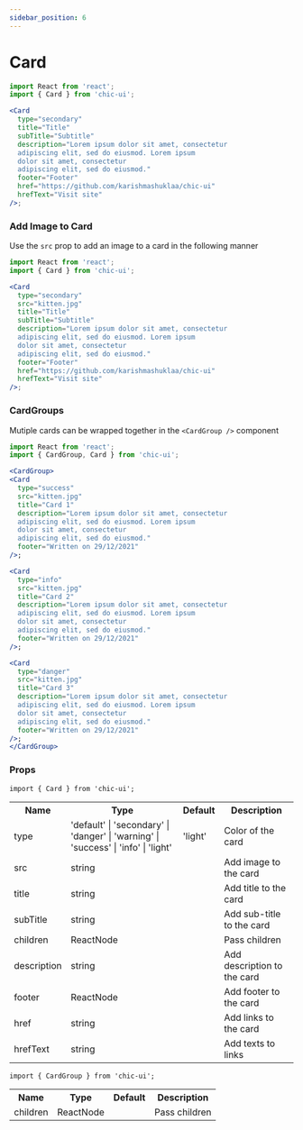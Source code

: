 ```yaml
---
sidebar_position: 6
---
```


# Card

```jsx
import React from 'react';
import { Card } from 'chic-ui';

<Card
  type="secondary"
  title="Title"
  subTitle="Subtitle"
  description="Lorem ipsum dolor sit amet, consectetur
  adipiscing elit, sed do eiusmod. Lorem ipsum
  dolor sit amet, consectetur
  adipiscing elit, sed do eiusmod."
  footer="Footer"
  href="https://github.com/karishmashuklaa/chic-ui"
  hrefText="Visit site"
/>;
```

### Add Image to Card

Use the `src` prop to add an image to a card in the following manner

```jsx
import React from 'react';
import { Card } from 'chic-ui';

<Card
  type="secondary"
  src="kitten.jpg"
  title="Title"
  subTitle="Subtitle"
  description="Lorem ipsum dolor sit amet, consectetur
  adipiscing elit, sed do eiusmod. Lorem ipsum
  dolor sit amet, consectetur
  adipiscing elit, sed do eiusmod."
  footer="Footer"
  href="https://github.com/karishmashuklaa/chic-ui"
  hrefText="Visit site"
/>;
```

### CardGroups

Mutiple cards can be wrapped together in the `<CardGroup />` component

```jsx
import React from 'react';
import { CardGroup, Card } from 'chic-ui';

<CardGroup>
<Card
  type="success"
  src="kitten.jpg"
  title="Card 1"
  description="Lorem ipsum dolor sit amet, consectetur
  adipiscing elit, sed do eiusmod. Lorem ipsum
  dolor sit amet, consectetur
  adipiscing elit, sed do eiusmod."
  footer="Written on 29/12/2021"
/>;

<Card
  type="info"
  src="kitten.jpg"
  title="Card 2"
  description="Lorem ipsum dolor sit amet, consectetur
  adipiscing elit, sed do eiusmod. Lorem ipsum
  dolor sit amet, consectetur
  adipiscing elit, sed do eiusmod."
  footer="Written on 29/12/2021"
/>;

<Card
  type="danger"
  src="kitten.jpg"
  title="Card 3"
  description="Lorem ipsum dolor sit amet, consectetur
  adipiscing elit, sed do eiusmod. Lorem ipsum
  dolor sit amet, consectetur
  adipiscing elit, sed do eiusmod."
  footer="Written on 29/12/2021"
/>;
</CardGroup>
```

### Props

```
import { Card } from 'chic-ui';
```

<table>
  <tr>
     <th>Name</th>
     <th>Type</th>
     <th>Default</th>
     <th>Description</th>
  </tr>
  <tr>
    <td>type</td>
    <td>'default' | 'secondary' | 'danger' | 'warning' | 'success' | 'info' | 'light'</td>
    <td>'light'</td>
    <td>Color of the card</td>
  </tr>
  <tr>
    <td>src</td>
    <td>string</td>
    <td></td>
    <td>Add image to the card</td>
  </tr>
  <tr>
    <td>title</td>
    <td>string</td>
    <td></td>
    <td>Add title to the card</td>
  </tr>
   <tr>
    <td>subTitle</td>
    <td>string</td>
    <td></td>
    <td>Add sub-title to the card</td>
  </tr>
  <tr>
    <td>children</td>
    <td>ReactNode</td>
    <td></td>
    <td>Pass children</td>
  </tr>
  <tr>
    <td>description</td>
    <td>string</td>
    <td></td>
    <td>Add description to the card</td>
  </tr>
  <tr>
    <td>footer</td>
    <td>ReactNode</td>
    <td></td>
    <td>Add footer to the card</td>
  </tr>
  <tr>
    <td>href</td>
    <td>string</td>
    <td></td>
    <td>Add links to the card</td>
  </tr>
   <tr>
    <td>hrefText</td>
    <td>string</td>
    <td></td>
    <td>Add texts to links</td>
  </tr>
</table>

```
import { CardGroup } from 'chic-ui';
```
<table>
  <tr>
     <th>Name</th>
     <th>Type</th>
     <th>Default</th>
     <th>Description</th>
  </tr>
  <tr>
    <td>children</td>
    <td>ReactNode</td>
    <td></td>
    <td>Pass children</td>
  </tr>
</table>